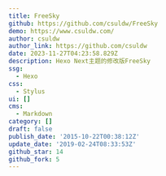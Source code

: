 ```yaml
---
title: FreeSky
github: https://github.com/csuldw/FreeSky
demo: https://www.csuldw.com/
author: csuldw
author_link: https://github.com/csuldw
date: 2023-11-27T04:23:58.829Z
description: Hexo Next主题的修改版FreeSky
ssg:
  - Hexo
css:
  - Stylus
ui: []
cms:
  - Markdown
category: []
draft: false
publish_date: '2015-10-22T00:38:12Z'
update_date: '2019-02-24T08:33:53Z'
github_star: 14
github_fork: 5
---
```

